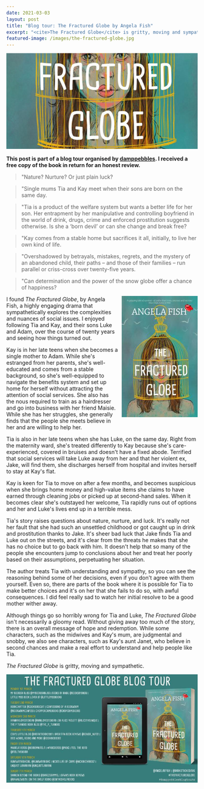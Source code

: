 ```yaml
---
date: 2021-03-03
layout: post
title: "Blog tour: The Fractured Globe by Angela Fish"
excerpt: "<cite>The Fractured Globe</cite> is gritty, moving and sympathetic."
featured-image: /images/the-fractured-globe.jpg
---
```


![The Fractured Globe](/images/the-fractured-globe.jpg)

**This post is part of a blog tour organised by [damppebbles](https://damppebbles.com/). I received a free copy of the book in return for an honest review.**

> "Nature? Nurture? Or just plain luck?

> "Single mums Tia and Kay meet when their sons are born on the same day.

> "Tia is a product of the welfare system but wants a better life for her son. Her entrapment by her manipulative and controlling boyfriend in the world of drink, drugs, crime and enforced prostitution suggests otherwise. Is she a ‘born devil’ or can she change and break free?

> "Kay comes from a stable home but sacrifices it all, initially, to live her own kind of life.

> "Overshadowed by betrayals, mistakes, regrets, and the mystery of an abandoned child, their paths – and those of their families – run parallel or criss-cross over twenty-five years.

> "Can determination and the power of the snow globe offer a chance of happiness?

<img src="/images/the-fractured-globe-200.jpg" alt="The Fractured Globe" style="float: right; margin-bottom: 10px; margin-left: 10px;">

I found <cite>The Fractured Globe</cite>, by Angela Fish, a highly engaging drama that sympathetically explores the complexities and nuances of social issues. I enjoyed following Tia and Kay, and their sons Luke and Adam, over the course of twenty years and seeing how things turned out.

Kay is in her late teens when she becomes a single mother to Adam. While she's estranged from her parents, she's well-educated and comes from a stable background, so she's well-equipped to navigate the benefits system and set up home for herself without attracting the attention of social services. She also has the nous required to train as a hairdresser and go into business with her friend Maisie. While she has her struggles, she generally finds that the people she meets believe in her and are willing to help her.

Tia is also in her late teens when she has Luke, on the same day. Right from the maternity ward, she's treated differently to Kay because she's care-experienced, covered in bruises and doesn't have a fixed abode. Terrified that social services will take Luke away from her and that her violent ex, Jake, will find them, she discharges herself from hospital and invites herself to stay at Kay's flat.

Kay is keen for Tia to move on after a few months, and becomes suspicious when she brings home money and high-value items she claims to have earned through cleaning jobs or picked up at second-hand sales. When it becomes clear she's outstayed her welcome, Tia rapidly runs out of options and her and Luke's lives end up in a terrible mess.

Tia's story raises questions about nature, nurture, and luck. It's really not her fault that she had such an unsettled childhood or got caught up in drink and prostitution thanks to Jake. It's sheer bad luck that Jake finds Tia and Luke out on the streets, and it's clear from the threats he makes that she has no choice but to go back with him. It doesn't help that so many of the people she encounters jump to conclusions about her and treat her poorly based on their assumptions, perpetuating her situation.

The author treats Tia with understanding and sympathy, so you can see the reasoning behind some of her decisions, even if you don't agree with them yourself. Even so, there are parts of the book where it is possible for Tia to make better choices and it's on her that she fails to do so, with awful consequences. I did feel really sad to watch her initial resolve to be a good mother wither away.

Although things go so horribly wrong for Tia and Luke, <cite>The Fractured Globe</cite> isn't necessarily a gloomy read. Without giving away too much of the story, there is an overall message of hope and redemption. While some characters, such as the midwives and Kay's mum, are judgmental and snobby, we also see characters, such as Kay's aunt Janet, who believe in second chances and make a real effort to understand and help people like Tia.

<cite>The Fractured Globe</cite> is gritty, moving and sympathetic.

![The Fractured Globe blog tour banner](/images/the-fractured-globe-banner.jpg)
